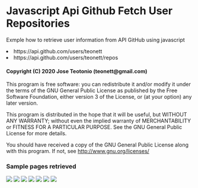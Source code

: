 # Javascript Api Github Fetch User Repositories

<p> Exmple how to retrieve user information from API GitHub using javascript</p>
  <li>https://api.github.com/users/teonett</li>
  <li>https://api.github.com/users/teonett/repos</li>

<h4>Copyright (C) 2020 Jose Teotonio (teonett@gmail.com)</h4>
<p>
This program is free software: you can redistribute it and/or modify it under the terms of the GNU General Public License as published by
the Free Software Foundation, either version 3 of the License, or (at your option) any later version.

This program is distributed in the hope that it will be useful, but WITHOUT ANY WARRANTY; without even the implied warranty of
MERCHANTABILITY or FITNESS FOR A PARTICULAR PURPOSE.  See the GNU General Public License for more details.

You should have received a copy of the GNU General Public License along with this program.  If not, see <http://www.gnu.org/licenses/>
</p>

<h3> Sample pages retrieved</h3>
<img src="https://github.com/teonett/Javascript-Api-Github-Fetch-User-Repositories/blob/master/001-teonett.png">

<img src="https://github.com/teonett/Javascript-Api-Github-Fetch-User-Repositories/blob/master/002-github.png">

<img src="https://github.com/teonett/Javascript-Api-Github-Fetch-User-Repositories/blob/master/003-google">

<img src="https://github.com/teonett/Javascript-Api-Github-Fetch-User-Repositories/blob/master/004-facebook.png">

<img src="https://github.com/teonett/Javascript-Api-Github-Fetch-User-Repositories/blob/master/005-microsoft.png">

<img src="https://github.com/teonett/Javascript-Api-Github-Fetch-User-Repositories/blob/master/06-oracle.png">

<img src="https://github.com/teonett/Javascript-Api-Github-Fetch-User-Repositories/blob/master/004-oracle.png">

